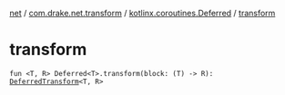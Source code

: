 [net](../../index.md) / [com.drake.net.transform](../index.md) / [kotlinx.coroutines.Deferred](index.md) / [transform](./transform.md)

# transform

`fun <T, R> Deferred<T>.transform(block: (T) -> R): `[`DeferredTransform`](../-deferred-transform/index.md)`<T, R>`